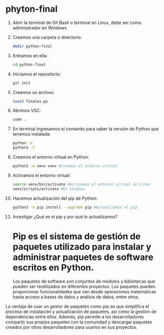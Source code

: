 # phyton-final

1. Abrir la terminal de Git Bash o terminal en Linux, debe ser como administrador en Windows

2. Creamos una carpeta o directorio: 

    ```bash
    mkdir python-final
    ```

3. Entramos en ella: 

    ```bash
    cd python-final
    ```

4. Iniciamos el repositorio:

    ```bash
    git init
    ```

5. Creamos un archivo:

    ```bash
    touch finales.py
    ```

6. Abrimos VSC:

    ```bash
    code .
    ```

7. En terminal ingresamos el comando para saber la versión de Python que tenemos instalada:

    ```bash
    python -V
    python3 -V
    ```

8. Creamos el entorno virtual en Python:

    ```bash
    python3 -m venv venv #Creamos el entorno virtual
    ```

9. Activamos el entorno virtual:

    ```bash
    source venv/bin/activate #Activamos el entorno virtual en Linux
    venv/scripts/activate #En windows
    ```

10. Hacemos actualización del pip de Python:

    ```bash
    python3 -m pip install --upgrade pip #Actualizamos el pip
    ```

11. Investigar ¿Qué es el pip y por qué lo actualizamos?

    # Pip es el sistema de gestión de paquetes utilizado para instalar y administrar paquetes de software escritos en Python.
    Los paquetes de software son conjuntos de módulos y bibliotecas que pueden ser reutilizados en diferentes proyectos. Los paquetes pueden proporcionar funcionalidades que van desde operaciones matemáticas hasta acceso a bases de datos y análisis de datos, entre otros.

La ventaja de usar un gestor de paquetes como pip es que simplifica el proceso de instalación y actualización de paquetes, así como la gestión de dependencias entre ellos. Además, pip permite a los desarrolladores compartir sus propios paquetes con la comunidad y descargar paquetes creados por otros desarrolladores para usarlos en sus proyectos.


